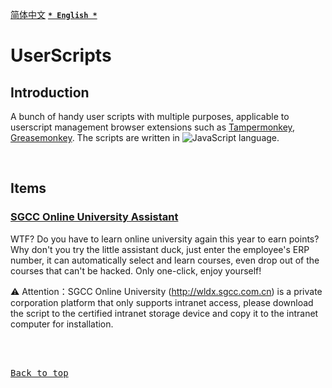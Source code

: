 [<kbd>简体中文</kbd>](https://github.com/francis-zhao/userscripts#readme "读我") [<kbd>**`* English *`**</kbd>](https://github.com/francis-zhao/userscripts/blob/master/README.en.md "Readme")

# UserScripts

## Introduction

A bunch of handy user scripts with multiple purposes, applicable to userscript management browser extensions such as [Tampermonkey](https://www.tampermonkey.net/ "Tampermonkey"), [Greasemonkey](https://www.greasespot.net/ "Greasemonkey"). The scripts are written in ![JavaScript](https://img.shields.io/github/languages/top/francis-zhao/userscripts?style=flat-square) language.

<br>

## Items

### [SGCC Online University Assistant](https://github.com/francis-zhao/userscripts/blob/master/src/js/sgcc-online-university-assistant.user.js)

WTF? Do you have to learn online university again this year to earn points? Why don't you try the little assistant duck, just enter the employee's ERP number, it can automatically select and learn courses, even drop out of the courses that can't be hacked. Only one-click, enjoy yourself!

⚠ Attention：SGCC Online University (http://wldx.sgcc.com.cn) is a private corporation platform that only supports intranet access, please download the script to the certified intranet storage device and copy it to the intranet computer for installation.

<br>
<br>

[<kbd>Back to top</kbd>](# "Back to top")

